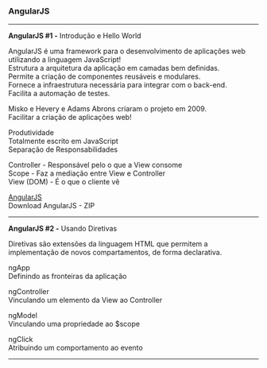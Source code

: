 ### AngularJS

---

**AngularJS #1 -** Introdução e Hello World

AngularJS é uma framework para o desenvolvimento de aplicações web utilizando a linguagem JavaScript! <br>
Estrutura a arquitetura da aplicação em camadas bem definidas. <br>
Permite a criação de componentes reusáveis e modulares. <br>
Fornece a infraestrutura necessária para integrar com o back-end. <br>
Facilita a automação de testes.

Misko e Hevery e Adams Abrons criaram o projeto em 2009. <br>
Facilitar a criação de aplicações web!

Produtividade <br>
Totalmente escrito em JavaScript <br>
Separação de Responsabilidades

Controller - Responsável pelo o que a View consome <br>
Scope - Faz a mediação entre View e Controller <br>
View (DOM) - É o que o cliente vê

[AngularJS](https://angularjs.org/) <br>
Download AngularJS - ZIP

---

**AngularJS #2 -** Usando Diretivas

Diretivas são extensões da linguagem HTML que permitem a implementação de novos compartamentos, de forma declarativa.

ngApp <br>
Definindo as fronteiras da aplicação

ngController <br>
Vinculando um elemento da View ao Controller

ngModel <br>
Vinculando uma propriedade ao $scope

ngClick <br>
Atribuindo um comportamento ao evento

---